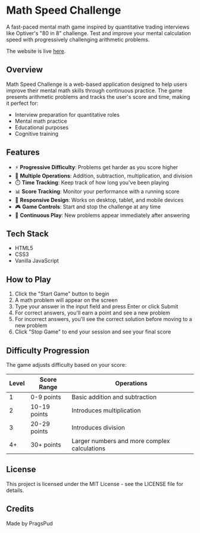 # Math Speed Challenge

A fast-paced mental math game inspired by quantitative trading interviews like Optiver's "80 in 8" challenge. Test and improve your mental calculation speed with progressively challenging arithmetic problems.

The website is live [here](https://pragspud.github.io/math-speed-challenge/).

## Overview

Math Speed Challenge is a web-based application designed to help users improve their mental math skills through continuous practice. The game presents arithmetic problems and tracks the user's score and time, making it perfect for:

- Interview preparation for quantitative roles
- Mental math practice
- Educational purposes
- Cognitive training

## Features

- ⚡ **Progressive Difficulty**: Problems get harder as you score higher
- 🧮 **Multiple Operations**: Addition, subtraction, multiplication, and division
- ⏱️ **Time Tracking**: Keep track of how long you've been playing
- 📊 **Score Tracking**: Monitor your performance with a running score
- 📱 **Responsive Design**: Works on desktop, tablet, and mobile devices
- 🎮 **Game Controls**: Start and stop the challenge at any time
- 🔄 **Continuous Play**: New problems appear immediately after answering

## Tech Stack

- HTML5
- CSS3
- Vanilla JavaScript

## How to Play

1. Click the "Start Game" button to begin
2. A math problem will appear on the screen
3. Type your answer in the input field and press Enter or click Submit
4. For correct answers, you'll earn a point and see a new problem
5. For incorrect answers, you'll see the correct solution before moving to a new problem
6. Click "Stop Game" to end your session and see your final score

## Difficulty Progression

The game adjusts difficulty based on your score:

| Level | Score Range | Operations |
|-------|-------------|------------|
| 1 | 0-9 points | Basic addition and subtraction |
| 2 | 10-19 points | Introduces multiplication |
| 3 | 20-29 points | Introduces division |
| 4+ | 30+ points | Larger numbers and more complex calculations |

## License

This project is licensed under the MIT License - see the LICENSE file for details.

## Credits

Made by PragsPud
